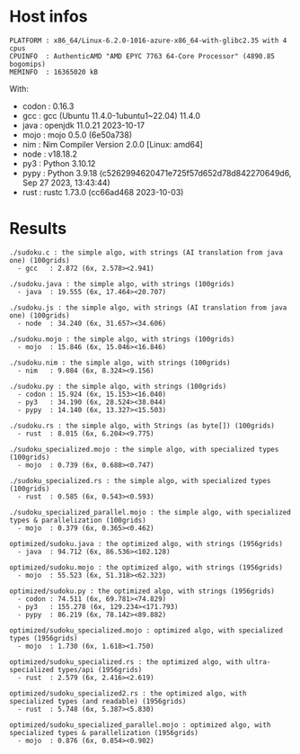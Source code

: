 # Host infos
```
PLATFORM : x86_64/Linux-6.2.0-1016-azure-x86_64-with-glibc2.35 with 4 cpus
CPUINFO  : AuthenticAMD "AMD EPYC 7763 64-Core Processor" (4890.85 bogomips)
MEMINFO  : 16365020 kB
```

With:
 - codon : 0.16.3
 - gcc   : gcc (Ubuntu 11.4.0-1ubuntu1~22.04) 11.4.0
 - java  : openjdk 11.0.21 2023-10-17
 - mojo  : mojo 0.5.0 (6e50a738)
 - nim   : Nim Compiler Version 2.0.0 [Linux: amd64]
 - node  : v18.18.2
 - py3   : Python 3.10.12
 - pypy  : Python 3.9.18 (c5262994620471e725f57d652d78d842270649d6, Sep 27 2023, 13:43:44)
 - rust  : rustc 1.73.0 (cc66ad468 2023-10-03)

# Results
```
./sudoku.c : the simple algo, with strings (AI translation from java one) (100grids)
  - gcc   : 2.872 (6x, 2.578><2.941)

./sudoku.java : the simple algo, with strings (100grids)
  - java  : 19.555 (6x, 17.464><20.707)

./sudoku.js : the simple algo, with strings (AI translation from java one) (100grids)
  - node  : 34.240 (6x, 31.657><34.606)

./sudoku.mojo : the simple algo, with strings (100grids)
  - mojo  : 15.846 (6x, 15.046><16.846)

./sudoku.nim : the simple algo, with strings (100grids)
  - nim   : 9.084 (6x, 8.324><9.156)

./sudoku.py : the simple algo, with strings (100grids)
  - codon : 15.924 (6x, 15.153><16.040)
  - py3   : 34.190 (6x, 28.524><38.044)
  - pypy  : 14.140 (6x, 13.327><15.503)

./sudoku.rs : the simple algo, with Strings (as byte[]) (100grids)
  - rust  : 8.015 (6x, 6.204><9.775)

./sudoku_specialized.mojo : the simple algo, with specialized types (100grids)
  - mojo  : 0.739 (6x, 0.688><0.747)

./sudoku_specialized.rs : the simple algo, with specialized types (100grids)
  - rust  : 0.585 (6x, 0.543><0.593)

./sudoku_specialized_parallel.mojo : the simple algo, with specialized types & parallelization (100grids)
  - mojo  : 0.379 (6x, 0.365><0.462)

optimized/sudoku.java : the optimized algo, with strings (1956grids)
  - java  : 94.712 (6x, 86.536><102.128)

optimized/sudoku.mojo : the optimized algo, with strings (1956grids)
  - mojo  : 55.523 (6x, 51.318><62.323)

optimized/sudoku.py : the optimized algo, with strings (1956grids)
  - codon : 74.511 (6x, 69.781><74.829)
  - py3   : 155.278 (6x, 129.234><171.793)
  - pypy  : 86.219 (6x, 78.142><89.882)

optimized/sudoku_specialized.mojo : optimized algo, with specialized types (1956grids)
  - mojo  : 1.730 (6x, 1.618><1.750)

optimized/sudoku_specialized.rs : the optimized algo, with ultra-specialized types/api (1956grids)
  - rust  : 2.579 (6x, 2.416><2.619)

optimized/sudoku_specialized2.rs : the optimized algo, with specialized types (and readable) (1956grids)
  - rust  : 5.748 (6x, 5.387><5.830)

optimized/sudoku_specialized_parallel.mojo : optimized algo, with specialized types & parallelization (1956grids)
  - mojo  : 0.876 (6x, 0.854><0.902)

```
